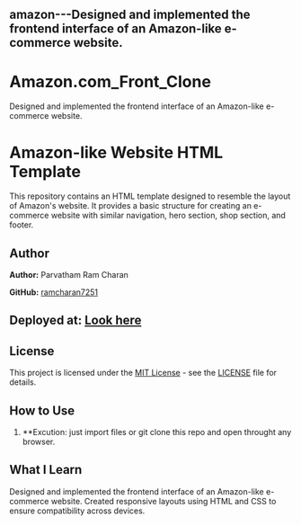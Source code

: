amazon---Designed and implemented the frontend interface of an Amazon-like e-commerce website.
-----------------
# Amazon.com_Front_Clone
Designed and implemented the frontend interface of an Amazon-like e-commerce website.   
<h1>Amazon-like Website HTML Template</h1>
<p>This repository contains an HTML template designed to resemble the layout of Amazon's website. It provides a basic structure for creating an e-commerce website with similar navigation, hero section, shop section, and footer.</p>

## Author
**Author:** Parvatham Ram Charan

**GitHub:** [ramcharan7251](https://github.com/parvathamramcharan)

## Deployed at: [Look here](https://amazondupliclone.netlify.app)




## License

This project is licensed under the [MIT License](https://opensource.org/licenses/MIT) - see the [LICENSE](LICENSE) file for details.
## How to Use
1. **Excution:  just import files or git clone this repo and open throught any browser.


## What I Learn
Designed and implemented the frontend interface of an Amazon-like e-commerce website.
Created responsive layouts using HTML and CSS to ensure compatibility across devices.
